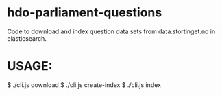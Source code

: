 # hdo-parliament-questions

Code to download and index question data sets from data.stortinget.no in elasticsearch.

# USAGE:

  $ ./cli.js download
  $ ./cli.js create-index
  $ ./cli.js index
